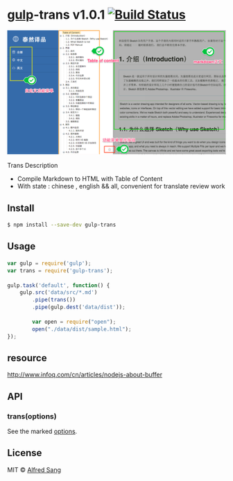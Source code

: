 # [gulp](http://gulpjs.com)-trans v1.0.1 [![Build Status](https://travis-ci.org/i5ting/gulp-trans.svg?branch=master)](https://travis-ci.org/i5ting/gulp-trans)


![](preview.png)
 

Trans Description

- Compile Markdown to HTML with Table of Content
- With state : chinese , english  && all, convenient for translate review work


## Install

```sh
$ npm install --save-dev gulp-trans
```


## Usage

```js
var gulp = require('gulp');
var trans = require('gulp-trans');

gulp.task('default', function() {
	gulp.src('data/src/*.md')
		.pipe(trans())
		.pipe(gulp.dest('data/dist'));
		 
		var open = require("open");
		open("./data/dist/sample.html");
});

```

## resource

http://www.infoq.com/cn/articles/nodejs-about-buffer


## API

### trans(options)

See the marked [options](https://github.com/chjj/marked#options-1).


## License

MIT © [Alfred Sang](http://no320.com)
